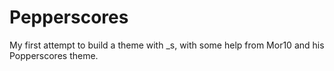 # Pepperscores
My first attempt to build a theme with _s, with some help from Mor10 and his Popperscores theme.
